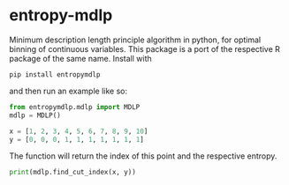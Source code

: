 # entropy-mdlp

Minimum description length principle algorithm in python, for optimal binning of continuous variables. This
package is a port of the respective R package of the same name. Install with

```bash_script
pip install entropymdlp
```

and then run an example like so:

```python
from entropymdlp.mdlp import MDLP
mdlp = MDLP()

x = [1, 2, 3, 4, 5, 6, 7, 8, 9, 10]
y = [0, 0, 0, 1, 1, 1, 1, 1, 1, 1]
```

The function will return the index of this point and the respective entropy.

```python
print(mdlp.find_cut_index(x, y))
```
